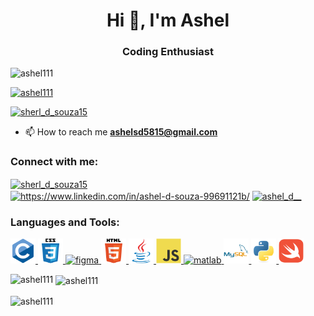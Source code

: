 <h1 align="center">Hi 👋, I'm Ashel</h1>
<h3 align="center">Coding Enthusiast</h3>

<p align="left"> <img src="https://komarev.com/ghpvc/?username=ashel111&label=Profile%20views&color=0e75b6&style=flat" alt="ashel111" /> </p>

<p align="left"> <a href="https://github.com/ryo-ma/github-profile-trophy"><img src="https://github-profile-trophy.vercel.app/?username=ashel111" alt="ashel111" /></a> </p>

<p align="left"> <a href="https://twitter.com/sherl_d_souza15" target="blank"><img src="https://img.shields.io/twitter/follow/sherl_d_souza15?logo=twitter&style=for-the-badge" alt="sherl_d_souza15" /></a> </p>

- 📫 How to reach me **ashelsd5815@gmail.com**

<h3 align="left">Connect with me:</h3>
<p align="left">
<a href="https://twitter.com/sherl_d_souza15" target="blank"><img align="center" src="https://raw.githubusercontent.com/rahuldkjain/github-profile-readme-generator/master/src/images/icons/Social/twitter.svg" alt="sherl_d_souza15" height="30" width="40" /></a>
<a href="https://linkedin.com/in/https://www.linkedin.com/in/ashel-d-souza-99691121b/" target="blank"><img align="center" src="https://raw.githubusercontent.com/rahuldkjain/github-profile-readme-generator/master/src/images/icons/Social/linked-in-alt.svg" alt="https://www.linkedin.com/in/ashel-d-souza-99691121b/" height="30" width="40" /></a>
<a href="https://instagram.com/ashel_d__" target="blank"><img align="center" src="https://raw.githubusercontent.com/rahuldkjain/github-profile-readme-generator/master/src/images/icons/Social/instagram.svg" alt="ashel_d__" height="30" width="40" /></a>
</p>

<h3 align="left">Languages and Tools:</h3>
<p align="left"> <a href="https://www.cprogramming.com/" target="_blank" rel="noreferrer"> <img src="https://raw.githubusercontent.com/devicons/devicon/master/icons/c/c-original.svg" alt="c" width="40" height="40"/> </a> <a href="https://www.w3schools.com/css/" target="_blank" rel="noreferrer"> <img src="https://raw.githubusercontent.com/devicons/devicon/master/icons/css3/css3-original-wordmark.svg" alt="css3" width="40" height="40"/> </a> <a href="https://www.figma.com/" target="_blank" rel="noreferrer"> <img src="https://www.vectorlogo.zone/logos/figma/figma-icon.svg" alt="figma" width="40" height="40"/> </a> <a href="https://www.w3.org/html/" target="_blank" rel="noreferrer"> <img src="https://raw.githubusercontent.com/devicons/devicon/master/icons/html5/html5-original-wordmark.svg" alt="html5" width="40" height="40"/> </a> <a href="https://www.java.com" target="_blank" rel="noreferrer"> <img src="https://raw.githubusercontent.com/devicons/devicon/master/icons/java/java-original.svg" alt="java" width="40" height="40"/> </a> <a href="https://developer.mozilla.org/en-US/docs/Web/JavaScript" target="_blank" rel="noreferrer"> <img src="https://raw.githubusercontent.com/devicons/devicon/master/icons/javascript/javascript-original.svg" alt="javascript" width="40" height="40"/> </a> <a href="https://www.mathworks.com/" target="_blank" rel="noreferrer"> <img src="https://upload.wikimedia.org/wikipedia/commons/2/21/Matlab_Logo.png" alt="matlab" width="40" height="40"/> </a> <a href="https://www.mysql.com/" target="_blank" rel="noreferrer"> <img src="https://raw.githubusercontent.com/devicons/devicon/master/icons/mysql/mysql-original-wordmark.svg" alt="mysql" width="40" height="40"/> </a> <a href="https://www.python.org" target="_blank" rel="noreferrer"> <img src="https://raw.githubusercontent.com/devicons/devicon/master/icons/python/python-original.svg" alt="python" width="40" height="40"/> </a> <a href="https://developer.apple.com/swift/" target="_blank" rel="noreferrer"> <img src="https://raw.githubusercontent.com/devicons/devicon/master/icons/swift/swift-original.svg" alt="swift" width="40" height="40"/> </a> </p>

<p><img align="left" src="https://github-readme-stats.vercel.app/api/top-langs?username=ashel111&show_icons=true&locale=en&layout=compact" alt="ashel111" /></p>

<p>&nbsp;<img align="center" src="https://github-readme-stats.vercel.app/api?username=ashel111&show_icons=true&locale=en" alt="ashel111" /></p>

<p><img align="center" src="https://github-readme-streak-stats.herokuapp.com/?user=ashel111&" alt="ashel111" /></p>
